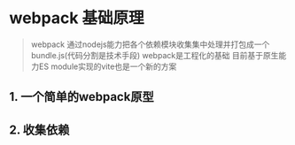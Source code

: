 # webpack 基础原理

> webpack 通过nodejs能力把各个依赖模块收集集中处理并打包成一个bundle.js(代码分割是技术手段)
> webpack是工程化的基础
> 目前基于原生能力ES module实现的vite也是一个新的方案

## 1. 一个简单的webpack原型


## 2. 收集依赖

